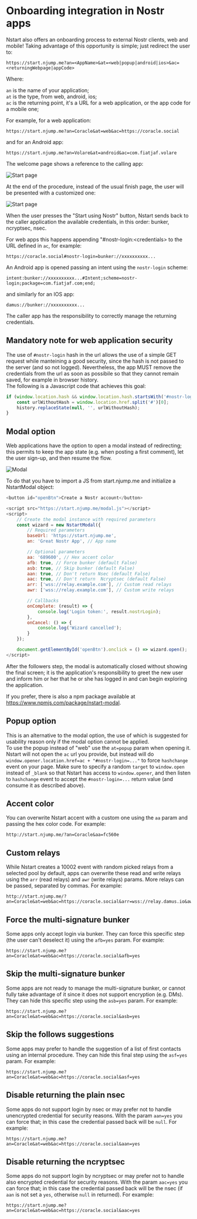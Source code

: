 # Onboarding integration in Nostr apps

Nstart also offers an onboarding process to external Nostr clients, web and mobile! Taking advantage of this opportunity is simple; just redirect the user to:

```
https://start.njump.me?an=<AppName>&at=<web|popup|android|ios>&ac=<returningWebpage|appCode>
```

Where:

`an` is the name of your application;  
`at` is the type, from web, android, ios;  
`ac` is the returning point, it's a URL for a web application, or the app code for a mobile one;

For example, for a web application:

```
https://start.njump.me?an=Coracle&at=web&ac=https://coracle.social
```

and for an Android app:

```
https://start.njump.me?an=Volare&at=android&ac=com.fiatjaf.volare
```

The welcome page shows a reference to the calling app:

![Start page](/static/images/apps-integration01.jpg)

At the end of the procedure, instead of the usual finish page, the user will be presented with a customized one:

![Start page](/static/images/apps-integration02.jpg)

When the user presses the "Start using Nostr" button, Nstart sends back to the caller application the available credentials, in this order: bunker, ncryptsec, nsec.

For web apps this happens appending "#nostr-login:\<credentials\> to the URL defined in `ac`, for example:

```
https://coracle.social#nostr-login=bunker://xxxxxxxxxx...
```

An Android app is opened passing an intent using the `nostr-login` scheme:

```
intent:bunker://xxxxxxxxxx...#Intent;scheme=nostr-login;package=com.fiatjaf.com;end;
```

and similarly for an IOS app:

```
damus://bunker://xxxxxxxxxx...
```

The caller app has the responsibility to correctly manage the returning credentials.

## Mandatory note for web application security

The use of `#nostr-login` hash in the url allows the use of a simple GET request while manteining a good security, since the hash is not passed to the server (and so not logged). Nevertheless, the app MUST remove the credentials from the url as soon as possibile so that they cannot remain saved, for example in browser history.  
The following is a Javascript code that achieves this goal:

```js
if (window.location.hash && window.location.hash.startsWith('#nostr-login')) {
	const urlWithoutHash = window.location.href.split('#')[0];
	history.replaceState(null, '', urlWithoutHash);
}
```

## Modal option

Web applications have the option to open a modal instead of redirecting; this permits to keep the app state (e.g. when posting a first comment), let the user sign-up, and then resume the flow.

![Modal](/static/images/apps-integration03.jpg)

To do that you have to import a JS from start.njump.me and initialize a NstartModal object:

```js
<button id="openBtn">Create a Nostr account</button>

<script src="https://start.njump.me/modal.js"></script>
<script>
    // Create the modal instance with required parameters
    const wizard = new NstartModal({
        // Required parameters
        baseUrl: 'https://start.njump.me',
        an: 'Great Nostr App', // App name

        // Optional parameters
        aa: '689600', // Hex accent color
        afb: true, // Force bunker (default False)
        asb: true, // Skip bunker (default False)
        aan: true, // Don't return Nsec (default False)
        aac: true, // Don't return  Ncryptsec (default False)
        arr: ['wss://relay.example.com'], // Custom read relays
        awr: ['wss://relay.example.com'], // Custom write relays

        // Callbacks
        onComplete: (result) => {
            console.log('Login token:', result.nostrLogin);
        },
        onCancel: () => {
            console.log('Wizard cancelled');
        }
    });

    document.getElementById('openBtn').onclick = () => wizard.open();
</script>
```

After the followers step, the modal is automatically closed without showing the final screen; it is the application's responsibility to greet the new user and inform him or her that he or she has logged in and can begin exploring the application.

If you prefer, there is also a npm package available at https://www.npmjs.com/package/nstart-modal.

## Popup option

This is an alternative to the modal option, the use of which is suggested for usability reason only if the modal option cannot be applied.  
To use the popup instead of "web" use the `at=popup` param when opening it. Nstart will not open the `ac` url you provide, but instead will do `window.opener.location.href=ac + "#nostr-login=..."` to force `hashchange` event on your page. Make sure to specify a random `target` to `window.open` instead of `_blank` so that Nstart has access to `window.opener`, and then listen to `hashchange` event to accept the `#nostr-login=...` return value (and consume it as described above).

## Accent color

You can overwrite Nstart accent with a custom one using the `aa` param and passing the hex color code. For example:

```
http://start.njump.me/?an=Coracle&aa=fc560e
```

## Custom relays

While Nstart creates a 10002 event with random picked relays from a selected pool by default, apps can overwrite these read and write relays using the `arr` (read relays) and `awr` (write relays) params. More relays can be passed, separated by commas. For example:

```
http://start.njump.me/?an=Coracle&at=web&ac=https://coracle.social&arr=wss://relay.damus.io&awr=wss://nos.lol,wss://wss://offchain.pub
```

## Force the multi-signature bunker

Some apps only accept login via bunker. They can force this specific step (the user can't deselect it) using the `afb=yes` param. For example:

```
https://start.njump.me?an=Coracle&at=web&ac=https://coracle.social&afb=yes
```

## Skip the multi-signature bunker

Some apps are not ready to manage the multi-signature bunker, or cannot fully take advantage of it since it does not support encryption (e.g. DMs). They can hide this specific step using the `asb=yes` param. For example:

```
https://start.njump.me?an=Coracle&at=web&ac=https://coracle.social&asb=yes
```

## Skip the follows suggestions

Some apps may prefer to handle the suggestion of a list of first contacts using an internal procedure. They can hide this final step using the `asf=yes` param. For example:

```
https://start.njump.me?an=Coracle&at=web&ac=https://coracle.social&asf=yes
```

## Disable returning the plain nsec

Some apps do not support login by nsec or may prefer not to handle unencrypted credential for security reasons. With the param `aan=yes` you can force that; in this case the credential passed back will be `null`. For example:

```
https://start.njump.me?an=Coracle&at=web&ac=https://coracle.social&aan=yes
```

## Disable returning the ncryptsec

Some apps do not support login by ncryptsec or may prefer not to handle also encrypted credential for security reasons. With the param `aac=yes` you can force that; in this case the credential passed back will be the nsec (if `aan` is not set a `yes`, otherwise `null` in returned). For example:

```
https://start.njump.me?an=Coracle&at=web&ac=https://coracle.social&aac=yes
```
